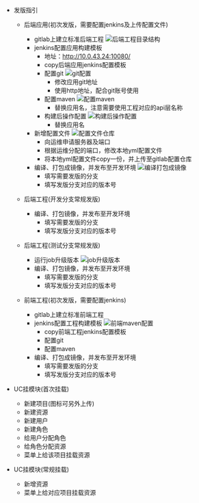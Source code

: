 - 发版指引
  - 后端应用(初次发版，需要配置jenkins及上传配置文件)
    - gitlab上建立标准后端工程
      ![后端工程目录结构](assets/后端工程目录结构.png)
    - jenkins配置应用构建模板
      - 地址：http://10.0.43.24:10080/
      - copy后端应用jenkins配置模板
      - 配置git
        ![git配置](assets/git配置.png)
        - 修改应用git地址
        - 使用http地址，配合git账号使用
      - 配置maven
        ![配置maven](assets/配置maven.png)
        - 替换应用名，注意需要使用工程对应的api层名称
      - 构建后操作配置
        ![构建后操作配置](assets/构建后操作配置.png)
        - 替换应用名
    - 新增配置文件
      ![配置文件仓库](assets/配置文件仓库.png)
      - 向运维申请服务器及端口
      - 根据运维分配的端口，修改本地yml配置文件
      - 将本地yml配置文件copy一份，并上传至gitlab配置仓库
    - 编译、打包成镜像，并发布至开发环境
      ![编译打包成镜像](assets/编译打包成镜像.png)
      - 填写需要发版的分支
      - 填写发版分支对应的版本号
  - 后端工程(开发分支常规发版)
    - 编译、打包镜像，并发布至开发环境
      - 填写需要发版的分支
      - 填写发版分支对应的版本号 
  - 后端工程(测试分支常规发版)
    - 运行job升级版本
      ![job升级版本](assets/job升级版本.png)
    - 编译、打包镜像，并发布至开发环境
      - 填写需要发版的分支
      - 填写发版分支对应的版本号
  
  - 前端工程(初次发版，需要配置jenkins)
    - gitlab上建立标准前端工程
    - jenkins配置工程构建模板
      ![前端maven配置](assets/前端maven配置.png)
      - copy前端工程jenkins配置模板
      - 配置git
      - 配置maven
    - 编译、打包成镜像，并发布至开发环境
      - 填写需要发版的分支
      - 填写发版分支对应的版本号
    
    
    
    
    
- UC挂模块(首次挂载)
  - 新建项目(图标可另外上传)
  - 新建资源
  - 新建用户
  - 新建角色
  - 给用户分配角色
  - 给角色分配资源
  - 菜单上给该项目挂载资源
- UC挂模块(常规挂载)
  - 新增资源
  - 菜单上给对应项目挂载资源